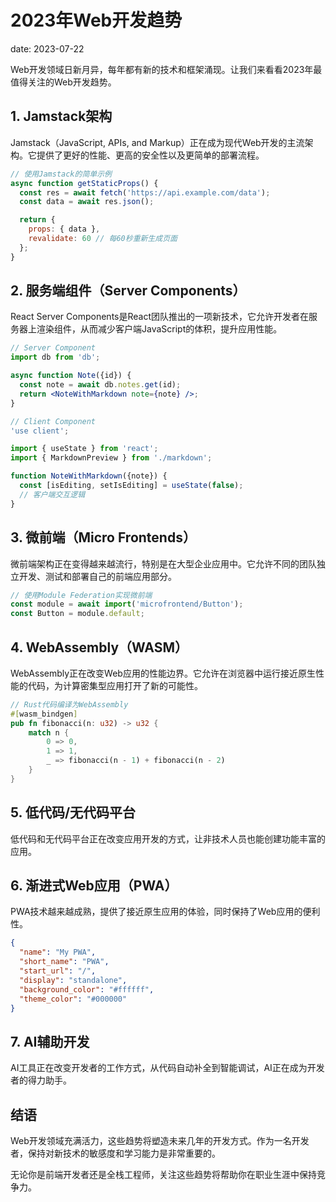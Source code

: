# 2023年Web开发趋势

date: 2023-07-22

Web开发领域日新月异，每年都有新的技术和框架涌现。让我们来看看2023年最值得关注的Web开发趋势。

## 1. Jamstack架构

Jamstack（JavaScript, APIs, and Markup）正在成为现代Web开发的主流架构。它提供了更好的性能、更高的安全性以及更简单的部署流程。

```javascript
// 使用Jamstack的简单示例
async function getStaticProps() {
  const res = await fetch('https://api.example.com/data');
  const data = await res.json();

  return {
    props: { data },
    revalidate: 60 // 每60秒重新生成页面
  };
}
```

## 2. 服务端组件（Server Components）

React Server Components是React团队推出的一项新技术，它允许开发者在服务器上渲染组件，从而减少客户端JavaScript的体积，提升应用性能。

```jsx
// Server Component
import db from 'db';

async function Note({id}) {
  const note = await db.notes.get(id);
  return <NoteWithMarkdown note={note} />;
}

// Client Component
'use client';

import { useState } from 'react';
import { MarkdownPreview } from './markdown';

function NoteWithMarkdown({note}) {
  const [isEditing, setIsEditing] = useState(false);
  // 客户端交互逻辑
}
```

## 3. 微前端（Micro Frontends）

微前端架构正在变得越来越流行，特别是在大型企业应用中。它允许不同的团队独立开发、测试和部署自己的前端应用部分。

```javascript
// 使用Module Federation实现微前端
const module = await import('microfrontend/Button');
const Button = module.default;
```

## 4. WebAssembly（WASM）

WebAssembly正在改变Web应用的性能边界。它允许在浏览器中运行接近原生性能的代码，为计算密集型应用打开了新的可能性。

```rust
// Rust代码编译为WebAssembly
#[wasm_bindgen]
pub fn fibonacci(n: u32) -> u32 {
    match n {
        0 => 0,
        1 => 1,
        _ => fibonacci(n - 1) + fibonacci(n - 2)
    }
}
```

## 5. 低代码/无代码平台

低代码和无代码平台正在改变应用开发的方式，让非技术人员也能创建功能丰富的应用。

## 6. 渐进式Web应用（PWA）

PWA技术越来越成熟，提供了接近原生应用的体验，同时保持了Web应用的便利性。

```json
{
  "name": "My PWA",
  "short_name": "PWA",
  "start_url": "/",
  "display": "standalone",
  "background_color": "#ffffff",
  "theme_color": "#000000"
}
```

## 7. AI辅助开发

AI工具正在改变开发者的工作方式，从代码自动补全到智能调试，AI正在成为开发者的得力助手。

## 结语

Web开发领域充满活力，这些趋势将塑造未来几年的开发方式。作为一名开发者，保持对新技术的敏感度和学习能力是非常重要的。

无论你是前端开发者还是全栈工程师，关注这些趋势将帮助你在职业生涯中保持竞争力。